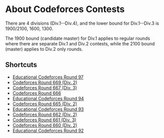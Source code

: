 # About Codeforces Contests

There are 4 divisions (Div.1--Div.4), and the lower bound for Div.1--Div.3 is 1900/2100, 1600, 1300.

The 1900 bound (candidate master) for Div.1 applies to regular rounds where there are separate Div.1 and Div.2 contests, while the 2100 bound (master) applies to Div.2 only rounds.

## Shortcuts

- [Educational Codeforces Round 97](./1437/)
- [Codeforces Round 669 (Div. 2)](./1407/)
- [Codeforces Round 667 (Div. 3)](./1409/)
- [Codeforces Round 666](./1396/)
- [Educational Codeforces Round 94](./1400/)
- [Codeforces Round 665 (Div. 2)](./1401/)
- [Educational Codeforces Round 93](./1398/)
- [Codeforces Round 662 (Div. 2)](./1393/)
- [Codeforces Round 661 (Div. 3)](./1399/)
- [Codeforces Round 660 (Div. 2)](./1388/)
- [Educational Codeforces Round 92](./1389/)

<Utterances/>
